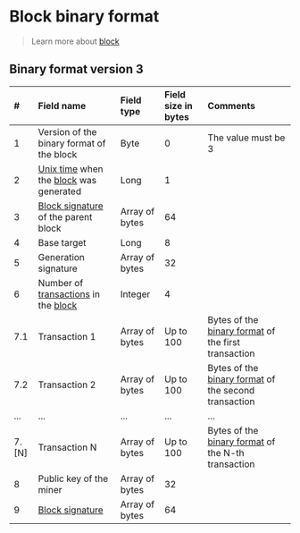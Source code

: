 # Block binary format

> Learn more about [block](/blockchain/block.md)

## Binary format version 3

| # | Field name | Field type | Field size in bytes | Comments |
| :--- | :--- | :--- | :--- | :--- |
| 1 | Version of the binary format of the block | Byte | 0 | The value must be 3 |
| 2 | [Unix time](https://en.wikipedia.org/wiki/Unix_time) when the [block](/blockchain/block.md) was generated | Long | 1 | |
| 3 | [Block signature](/blockchain/block/block-signature.md) of the parent block | Array of bytes | 64 | |
| 4 | Base target | Long | 8 | |
| 5 | Generation signature | Array of bytes | 32 | |
| 6 | Number of [transactions](/blockchain/transaction.md) in the [block](/blockchain/block.md) | Integer | 4 | |
| 7.1 | Transaction 1 | Array of bytes | Up to 100 | Bytes of the [binary format](/blockchain/binary-format/transaction-binary-format.md) of the first transaction |
| 7.2 | Transaction 2 | Array of bytes | Up to 100 | Bytes of the [binary format](/blockchain/binary-format/transaction-binary-format.md) of the second transaction |
| ... | ... | ... | ... | ... |
| 7.[N] | Transaction N | Array of bytes | Up to 100 | Bytes of the [binary format](/blockchain/binary-format/transaction-binary-format.md) of the N-th transaction |
| 8 | Public key of the miner | Array of bytes | 32 | |
| 9 | [Block signature](/blockchain/block/block-signature.md) | Array of bytes | 64 | | |
